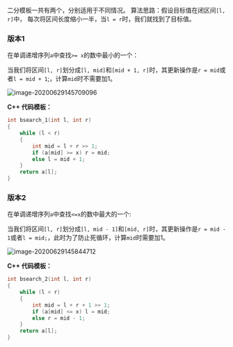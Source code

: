 二分模板一共有两个，分别适用于不同情况。
算法思路：假设目标值在闭区间`[l, r]`中， 每次将区间长度缩小一半，当`l = r`时，我们就找到了目标值。

### 版本1

在单调递增序列`a`中查找`>= x`的数中最小的一个：

当我们将区间`[l, r]`划分成`[l, mid]`和`[mid + 1, r]`时，其更新操作是`r = mid`或者`l = mid + 1`;，计算`mid`时不需要加1。

![image-20200629145709096](C:\Users\38004\AppData\Roaming\Typora\typora-user-images\image-20200629145709096.png)

**C++ 代码模板：**

```c++
int bsearch_1(int l, int r)
{
    while (l < r)
    {
        int mid = l + r >> 1;
        if (a[mid] >= x) r = mid;
        else l = mid + 1;
    }
    return a[l];
}
```



### 版本2

在单调递增序列`a`中查找`<=x`的数中最大的一个:

当我们将区间`[l, r]`划分成`[l, mid - 1]`和`[mid, r]`时，其更新操作是`r = mid - 1`或者`l = mid;`，此时为了防止死循环，计算`mid`时需要加1。

![image-20200629145844712](C:\Users\38004\AppData\Roaming\Typora\typora-user-images\image-20200629145844712.png)

**C++ 代码模板：**

```c++
int bsearch_2(int l, int r)
{
    while (l < r)
    {
        int mid = l + r + 1 >> 1;
        if (a[mid] <= x) l = mid;
        else r = mid - 1;
    }
    return a[l];
}
```

